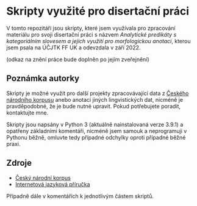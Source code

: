 # Skripty využité pro disertační práci

V tomto repozitáři jsou skripty, které jsem využívala pro zpracování materiálu pro svoji disertační práci s názvem _Analytické predikáty s kategoriálním slovesem a jejich využití pro morfologickou anotaci_, kterou jsem psala na ÚČJTK FF UK a odevzdala v září 2022.

(odkaz na znění práce bude doplněn po jejím zveřejnění)

## Poznámka autorky

Skripty je možné využít pro další projekty zpracovávající data z [Českého národního korpusu](https://korpus.cz) anebo anotaci jiných lingvistických dat, nicméně je pravděpodobné, že je bude nutné upravit. Pokud potřebujete poradit, kontaktujte mne.

Skripty jsou napsány v Python 3 (aktuálně nainstalovaná verze 3.9.1) a opatřeny základními komentáři, nicméně jsem samouk a neprogramuji v Pythonu běžně, omluvte tedy případné odchylky oproti případné běžné praxi.

## Zdroje

* [Český národní korpus](https://korpus.cz)
* [Internetová jazyková příručka](https://prirucka.ujc.cas.cz/)

Případně dále v komentářích k jednotlivým částem skriptů.
